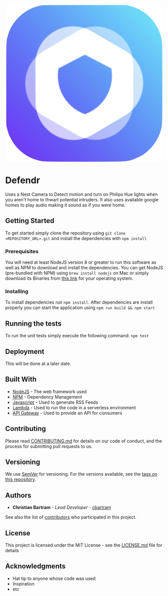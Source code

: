 <p align="center">
   <img src="./assets/defendr_logo.png" />
</p>

# Defendr

Uses a Nest Camera to Detect motion and turn on Philips Hue lights when you aren't home to thwart potential intruders.
It also uses available google homes to play audio making it sound as if you were home.

## Getting Started

To get started simply clone the repository using `git clone <REPOSITORY_URL>.git` and install the dependencies with
`npm install`

### Prerequisites

You will need at least NodeJS version 8 or greater to run this software as well as NPM to download and install the dependencies.
You can get NodeJS (pre-bundled with NPM) using `brew install nodejs` on Mac or simply download its Binaries from [this link]() for your operating system.

### Installing

To install dependencies run `npm install`. After dependencies are install properly you can start the application using `npm run build && npm start` 

## Running the tests

To run the unit tests simply execute the following command: `npm test`

## Deployment

This will be done at a later date.

## Built With

* [NodeJS](http://www.dropwizard.io/1.0.2/docs/) - The web framework used
* [NPM](https://maven.apache.org/) - Dependency Management
* [Javascript](https://rometools.github.io/rome/) - Used to generate RSS Feeds
* [Lambda](https://rometools.github.io/rome/) - Used to run the code in a serverless environment
* [API Gateway](https://rometools.github.io/rome/) - Used to provide an API for consumers

## Contributing

Please read [CONTRIBUTING.md](https://gist.github.com/PurpleBooth/b24679402957c63ec426) for details on our code of conduct, and the process for submitting pull requests to us.

## Versioning

We use [SemVer](http://semver.org/) for versioning. For the versions available, see the [tags on this repository](https://github.com/cbartram/Defendr/tags). 

## Authors

* **Christian Bartram** - *Lead Developer* - [cbartram](https://github.com/cbartram)

See also the list of [contributors](https://github.com/your/project/contributors) who participated in this project.

## License

This project is licensed under the MIT License - see the [LICENSE.md](LICENSE.md) file for details

## Acknowledgments

* Hat tip to anyone whose code was used
* Inspiration
* etc
